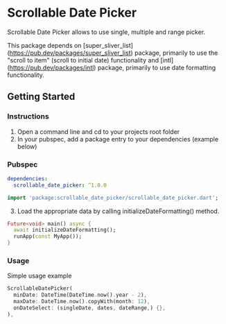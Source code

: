 # Scrollable Date Picker

Scrollable Date Picker allows to use single, multiple and range picker.

This package depends on [super_sliver_list] (https://pub.dev/packages/super_sliver_list) package, primarily to use the "scroll to item" (scroll to initial date) functionality and [intl] (https://pub.dev/packages/intl) package, primarily to use date formatting functionality.

## Getting Started

### Instructions

1. Open a command line and cd to your projects root folder
2. In your pubspec, add a package entry to your dependencies (example below)

### Pubspec

```yaml
dependencies:
  scrollable_date_picker: ^1.0.0
```

```dart
import 'package:scrollable_date_picker/scrollable_date_picker.dart';
```

3. Load the appropriate data by calling initializeDateFormatting() method.

```dart
Future<void> main() async {
  await initializeDateFormatting();
  runApp(const MyApp());
}
```

### Usage

Simple usage example

```dart
ScrollableDatePicker(
  minDate: DateTime(DateTime.now().year - 2),
  maxDate: DateTime.now().copyWith(month: 12),
  onDateSelect: (singleDate, dates, dateRange,) {},
),
```


